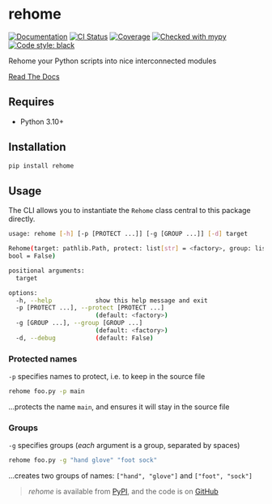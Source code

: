 # rehome

[![Documentation](https://readthedocs.org/projects/rehome/badge/?version=latest)](https://rehome.readthedocs.io/en/latest/)
[![CI Status](https://github.com/lmmx/rehome/actions/workflows/master.yml/badge.svg)](https://github.com/lmmx/rehome/actions/workflows/master.yml)
[![Coverage](https://codecov.io/gh/lmmx/rehome/branch/master/graph/badge.svg)](https://codecov.io/github/lmmx/rehome)
[![Checked with mypy](http://www.mypy-lang.org/static/mypy_badge.svg)](http://mypy-lang.org)
[![Code style: black](https://img.shields.io/badge/code%20style-black-000000.svg)](https://github.com/psf/black)

Rehome your Python scripts into nice interconnected modules

[Read The Docs](https://rehome.readthedocs.io/en/latest/)

## Requires

- Python 3.10+

## Installation

```sh
pip install rehome
```

## Usage

The CLI allows you to instantiate the `Rehome` class central to this package directly.

```sh
usage: rehome [-h] [-p [PROTECT ...]] [-g [GROUP ...]] [-d] target

Rehome(target: pathlib.Path, protect: list[str] = <factory>, group: list[str] = <factory>, debug:
bool = False)

positional arguments:
  target

options:
  -h, --help            show this help message and exit
  -p [PROTECT ...], --protect [PROTECT ...]
                        (default: <factory>)
  -g [GROUP ...], --group [GROUP ...]
                        (default: <factory>)
  -d, --debug           (default: False)
```

### Protected names

`-p` specifies names to protect, i.e. to keep in the source file

```sh
rehome foo.py -p main
```

...protects the name `main`, and ensures it will stay in the source file

### Groups

`-g` specifies groups (_each_ argument is a group, separated by spaces)

```sh
rehome foo.py -g "hand glove" "foot sock"
```

...creates two groups of names: `["hand", "glove"]` and `["foot", "sock"]`

> _rehome_ is available from [PyPI](https://pypi.org/project/rehome), and
> the code is on [GitHub](https://github.com/lmmx/rehome)
